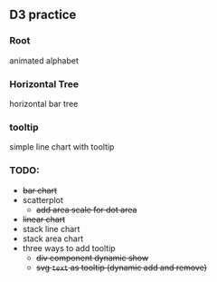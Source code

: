 ## D3 practice

### Root

animated alphabet

### Horizontal Tree

horizontal bar tree

### tooltip

simple line chart with tooltip

### TODO:

- ~~bar chart~~
- scatterplot
  - ~~add area scale for dot area~~
- ~~linear chart~~
- stack line chart
- stack area chart
- three ways to add tooltip
  - ~~div component dynamic show~~
  - ~~svg  `text` as tooltip (dynamic add and remove)~~
